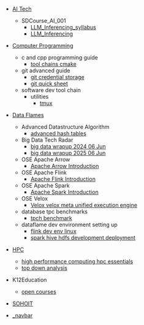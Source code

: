   - [AI Tech](/AI%20Tech/README.md)
    - SDCourse_AI_001
      - [LLM_Inferencing_syllabus](/AI%20Tech/SDCourse_AI_001/0-LLM_Inferencing_syllabus.md)
      - [LLM_Inferencing](/AI%20Tech/SDCourse_AI_001/1-LLM_Inferencing.md)
  - [Computer Programming](/Computer%20Programming/README.md)
    - c and cpp programming guide
      - [tool chains cmake](/Computer%20Programming/c%20and%20cpp%20programming%20guide/tool%20chains%20cmake.md)
    - git advanced guide
      - [git credential storage](/Computer%20Programming/git%20advanced%20guide/git%20credential%20storage.md)
      - [git quick sheet](/Computer%20Programming/git%20advanced%20guide/git%20quick%20sheet.md)
    - software dev tool chain
      - utilities
        - [tmux](/Computer%20Programming/software%20dev%20tool%20chain/utilities/tmux.md)
  - [Data Flames](/Data%20Flames/README.md)
    - Advanced Datastructure Algorithm
      - [advanced hash tables](/Data%20Flames/Advanced%20Datastructure%20Algorithm/advanced%20hash%20tables.md)
    - Big Data Tech Radar
      - [big data wrapup 2024 06 Jun](/Data%20Flames/Big%20Data%20Tech%20Radar/big%20data%20wrapup%202024%2006%20Jun.md)
      - [big data wrapup 2025 06 Jun](/Data%20Flames/Big%20Data%20Tech%20Radar/big%20data%20wrapup%202025%2006%20Jun.md)
    - OSE Apache Arrow
      - [Apache Arrow Introduction](/Data%20Flames/OSE%20Apache%20Arrow/Apache%20Arrow%20Introduction.md)
    - OSE Apache Flink
      - [Apache Flink Introduction](/Data%20Flames/OSE%20Apache%20Flink/Apache%20Flink%20Introduction.md)
    - OSE Apache Spark
      - [Apache Spark Introduction](/Data%20Flames/OSE%20Apache%20Spark/Apache%20Spark%20Introduction.md)
    - OSE Velox
      - [Velox velox meta unified execution engine](/Data%20Flames/OSE%20Velox/Velox%20velox%20meta%20unified%20execution%20engine.md)
    - database tpc benchmarks
      - [tpch benchmark](/Data%20Flames/database%20tpc%20benchmarks/tpch-benchmark.md)
    - dataflame dev environment setting up
      - [flink dev env linux](/Data%20Flames/dataflame%20dev%20environment%20setting%20up/flink%20dev%20env%20linux.md)
      - [spark hive hdfs development deployment](/Data%20Flames/dataflame%20dev%20environment%20setting%20up/spark%20hive%20hdfs%20development%20deployment.md)
  - [HPC](/HPC/README.md)
    - [high performance computing hpc essentials](/HPC/high-performance-computing-hpc-essentials.md)
    - [top down analysis](/HPC/top-down-analysis.md)
  - K12Education
    - [open courses](/K12Education/open-courses.md)
  - [SOHOIT](/SOHOIT/README.md)
    
  - [_navbar](/_navbar.md)